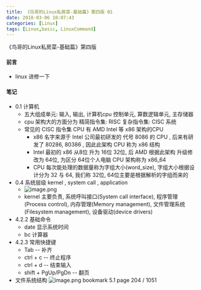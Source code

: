 ```yaml
---
title: 《鸟哥的Linux私房菜-基础篇》第四版 01
date: 2018-03-06 10:07:43
categories: [Linux]
tags: [Linux,basic, LinuxCommand]
---
```

《鸟哥的Linux私房菜-基础篇》第四版
#### 前言
* linux 进修一下
#### 笔记
* 0.1 计算机
    * 五大组成单元: 输入, 输出, 计算机cpu 控制单元, 算数逻辑单元, 主存储器
    * cpu 架构大的方面分为 精简指令集: RISC 复杂指令集: CISC 系统
    * 常见的 CISC 指令集 CPU 有 AMD Intel 等 x86 架构的CPU
        * x86 名字来源于 Intel 公司最初研发的 代号 8086 的 CPU , 后来有研发了 80286, 80386 , 因此此架构 CPU 称为 x86 结构
        * Intel 最初的 x86 从8位 升为 16位 32位, 后 AMD 根据此架构 升级修改为 64位, 为区分 64位个人电脑 CPU 架构称为 x86_64
        * CPU 每次能处理的数据量称为字组大小(word_size), 字组大小根据设计分为 32 与 64, 我们称 32位, 64位主要是根据解析的字组而来的
* 0.4 系统层级 kernel , system call , application     
    * ![image.png](http://upload-images.jianshu.io/upload_images/4832809-8acac1a2486ea37f.png?imageMogr2/auto-orient/strip%7CimageView2/2/w/1240)
    * kernel 主要负责, 系统呼叫接口(System call interface), 程序管理(Process control), 内存管理(Memory management), 文件管理系统(Filesystem management), 设备驱动(device drivers)
* 4.2.2 基础命令
    * date 显示系统时间
    * bc 计算器
* 4.2.3 常用快捷键
    * Tab   -- 补齐
    * ctrl + c -- 终止程序
    * ctrl + d -- 结束输入
    * shift + PgUp/PgDn -- 翻页
* 文件系统结构
![image.png](https://upload-images.jianshu.io/upload_images/4832809-73b984ccd2365a89.png?imageMogr2/auto-orient/strip%7CimageView2/2/w/1240)
bookmark 5.1 
page 204 / 1051